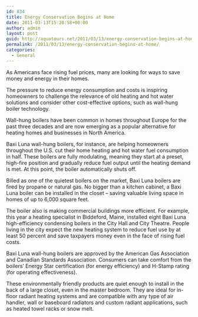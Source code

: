 ```yaml
---
id: 834
title: Energy Conservation Begins at Home
date: 2011-03-13T15:28:58+00:00
author: admin
layout: post
guid: http://aquatours.net/2011/03/13/energy-conservation-begins-at-home/
permalink: /2011/03/13/energy-conservation-begins-at-home/
categories:
  - General
---
```

As Americans face rising fuel prices, many are looking for ways to save money and energy in their homes.

The pressure to reduce energy consumption and costs is inspiring homeowners to challenge the relevance of old heating and hot water solutions and consider other cost-effective options, such as wall-hung boiler technology. 

Wall-hung boilers have been common in homes throughout Europe for the past three decades and are now emerging as a popular alternative for heating homes and businesses in North America.

Baxi Luna wall-hung boilers, for instance, are helping homeowners throughout the U.S. cut their home heating and hot water fuel consumption in half. These boilers are fully modulating, meaning they start at a preset, high-fire position and gradually reduce fuel output until the heating demand is met. At this point, the boiler automatically shuts off.

Billed as one of the quietest boilers on the market, Baxi Luna boilers are fired by propane or natural gas. No bigger than a kitchen cabinet, a Baxi Luna boiler can be installed in the closet &#8211; saving valuable living space in homes of up to 6,000 square feet.

The boiler also is making commercial buildings more efficient. For example, this year a heating specialist in Biddeford, Maine, installed eight Baxi Luna high-efficiency condensing boilers in the City Hall and City Theatre. People living in the city expect the new heating system to reduce fuel use by at least 50 percent and save taxpayers money even in the face of rising fuel costs.

Baxi Luna wall-hung boilers are approved by the American Gas Association and Canadian Standards Association. Consumers can take comfort from the boilers&#8217; Energy Star certification (for energy efficiency) and H-Stamp rating (for operating effectiveness).

These environmentally friendly products are quiet enough to install in the back of a large closet, even in the master bedroom. They are ideal for in-floor radiant heating systems and are compatible with any type of air handler, wall or baseboard radiators and custom radiant applications, such as heated towel racks or snow melt.